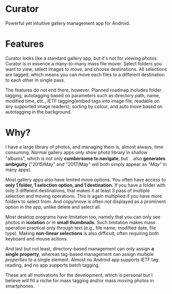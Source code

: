 # Curator
Powerful yet intuitive gallery management app for Android.

# Features
Curator looks like a standard gallery app, but it's not for viewing photos.
Curator is in essence a many-to-many mass file mover.
Select folders you want to view, select images to move, and choose destinations.
All selections are tagged, which means you can move each files to a different destination to each other in single pass.

The features do not end there, however.
Planned roadmap includes folder tagging, autotagging based on parameters such as directory path, name, modified time, etc.,
IETF tagging(embed tags into image file, readable on any supported image readers), sorting by colour, and auto move based on autotagging in the background.

# Why?
I have a large library of photos, and managing them is, almost always, time consuming.
Normal gallery apps only show photo library in shallow "albums", which is not only **cumbersome to navigate**,
but ᅟalso **generates ambiguity** ("2015/May" and "2017/May" will both simply appear as *"May"* in many apps).

Most gallery apps also have limited move options.
You often have access to **only 1 folder, 1 selection option, and 1 destination.**
If you have a folder with only 3 different destinations, that makes it at least 3 pass of multiple selection and moving operations.
This is again multiplied if you have more folders to select from.
And copy/move is often *not* displayed as a prominent option in the app, unlike delete and select all.

Most desktop programs have limitation too, namely that you can only see photos in **isolation** or in **small thumbnails**.
Such limitation makes mass operation practical only through text (e.g., file name, modified date, file type).
Making **non-linear selections** is also difficult, often requiring both keyboard and mouse actions.

And last but not least, directory-based management can only assign **a single property**,
whereas tag-based management can assign *multiple properties* to a single element.
Almost no Android app supports IETF tag reading, and no app supports batch tagging.

These are all motivations for the development, which is personal but I believe will fill a niche for mass tagging and/or mass moving photos in smartphones.
